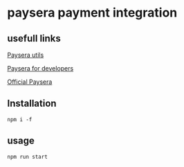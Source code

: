 # paysera payment integration

## usefull links

[Paysera utils](https://github.com/paysera/js-lib-money)

[Paysera for developers](https://developers.paysera.com)

[Official Paysera](https://bank.paysera.com)

## Installation
```
npm i -f
```

## usage
```
npm run start
```



